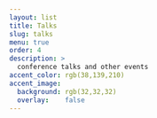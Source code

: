 ```yaml
---
layout: list
title: Talks
slug: talks
menu: true
order: 4
description: >
  conference talks and other events
accent_color: rgb(38,139,210)
accent_image:
  background: rgb(32,32,32)
  overlay:    false
---
```

